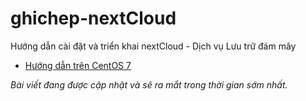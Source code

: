# ghichep-nextCloud
Hướng dẫn cài đặt và triển khai nextCloud - Dịch vụ Lưu trữ đám mây

- [Hướng dẫn trên CentOS 7](/docs/Caidat-CentOS7.md)

*Bài viết đang được cập nhật và sẽ ra mắt trong thời gian sớm nhất.*
